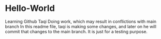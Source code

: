 # Hello-World
Learning Github
Taqi Doing work, which may result in conflictions with main branch 
In this readme file, taqi is making some changes, and later on he will commit that changes to the main branch. It is just for a testing purpose.
